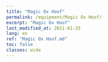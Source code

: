 ```yaml
---
title: "Magic Ox Hoof"
permalink: /equipment/Magic Ox Hoof/
excerpt: "Magic Ox Hoof"
last_modified_at: 2021-01-25
lang: en
ref: "Magic Ox Hoof.md"
toc: false
classes: wide
---
```


